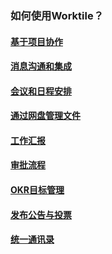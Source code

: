 ### 如何使用Worktile？

#### [基于项目协作](/how/project.md)

#### [消息沟通和集成](/how/im.md)

#### [会议和日程安排](/how/schedule.md)

#### [通过网盘管理文件](/how/disk.md)

#### [工作汇报](/how/report.md)

#### [审批流程](/how/oa.md)

#### [OKR目标管理](/how/okr.md)

#### [发布公告与投票](/how/notice.md)

#### [统一通讯录](/how/address.md)



